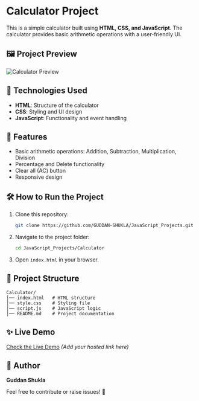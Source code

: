 # Calculator Project

This is a simple calculator built using **HTML, CSS, and JavaScript**. The calculator provides basic arithmetic operations with a user-friendly UI.

## 🖼️ Project Preview
![Calculator Preview](FireShot_Capture_044_JS_Calculator.png)

## 🚀 Technologies Used
- **HTML**: Structure of the calculator
- **CSS**: Styling and UI design
- **JavaScript**: Functionality and event handling

## 📌 Features
- Basic arithmetic operations: Addition, Subtraction, Multiplication, Division
- Percentage and Delete functionality
- Clear all (AC) button
- Responsive design

## 🛠️ How to Run the Project
1. Clone this repository:
   ```sh
   git clone https://github.com/GUDDAN-SHUKLA/JavaScript_Projects.git
   ```
2. Navigate to the project folder:
   ```sh
   cd JavaScript_Projects/Calculator
   ```
3. Open `index.html` in your browser.

## 📂 Project Structure
```
Calculator/
│── index.html   # HTML structure
│── style.css    # Styling file
│── script.js    # JavaScript logic
│── README.md    # Project documentation
```

## ✨ Live Demo
[Check the Live Demo](#) *(Add your hosted link here)*

## 📌 Author
**Guddan Shukla**

Feel free to contribute or raise issues! 🚀
